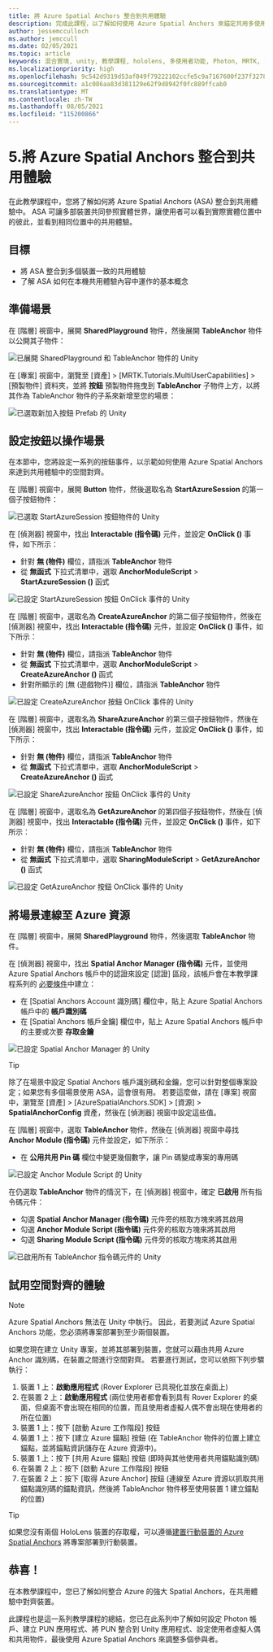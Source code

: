 ```yaml
---
title: 將 Azure Spatial Anchors 整合到共用體驗
description: 完成此課程，以了解如何使用 Azure Spatial Anchors 來錨定共用多使用者 HoloLens 2 應用程式中的物件。
author: jessemcculloch
ms.author: jemccull
ms.date: 02/05/2021
ms.topic: article
keywords: 混合實境, unity, 教學課程, hololens, 多使用者功能, Photon, MRTK, 混合實境工具組, UWP, Azure 空間錨點
ms.localizationpriority: high
ms.openlocfilehash: 9c542d9319d53af049f79222102ccfe5c9a7167600f237f327800946a3c62e60
ms.sourcegitcommit: a1c086aa83d381129e62f9d8942f0fc889ffcab0
ms.translationtype: MT
ms.contentlocale: zh-TW
ms.lasthandoff: 08/05/2021
ms.locfileid: "115200866"
---
```

# <a name="5-integrating-azure-spatial-anchors-into-a-shared-experience"></a>5.將 Azure Spatial Anchors 整合到共用體驗

在此教學課程中，您將了解如何將 Azure Spatial Anchors (ASA) 整合到共用體驗中。 ASA 可讓多部裝置共同參照實體世界，讓使用者可以看到實際實體位置中的彼此，並看到相同位置中的共用體驗。

## <a name="objectives"></a>目標

* 將 ASA 整合到多個裝置一致的共用體驗
* 了解 ASA 如何在本機共用體驗內容中運作的基本概念

## <a name="preparing-the-scene"></a>準備場景

在 [階層] 視窗中，展開 **SharedPlayground** 物件，然後展開 **TableAnchor** 物件以公開其子物件：

![已展開 SharedPlayground 和 TableAnchor 物件的 Unity](images/mr-learning-sharing/sharing-05-section1-step1-1.png)

在 [專案] 視窗中，瀏覽至 [資產] > [MRTK.Tutorials.MultiUserCapabilities] > [預製物件] 資料夾，並將 **按鈕** 預製物件拖曳到 **TableAnchor** 子物件上方，以將其作為 TableAnchor 物件的子系來新增至您的場景：

![已選取新加入按鈕 Prefab 的 Unity](images/mr-learning-sharing/sharing-05-section1-step1-2.png)

## <a name="configuring-the-buttons-to-operate-the-scene"></a>設定按鈕以操作場景

在本節中，您將設定一系列的按鈕事件，以示範如何使用 Azure Spatial Anchors 來達到共用體驗中的空間對齊。

在 [階層] 視窗中，展開 **Button** 物件，然後選取名為 **StartAzureSession** 的第一個子按鈕物件：

![已選取 StartAzureSession 按鈕物件的 Unity](images/mr-learning-sharing/sharing-05-section2-step1-1.png)

在 [偵測器] 視窗中，找出 **Interactable (指令碼)** 元件，並設定 **OnClick ()** 事件，如下所示：

* 針對 **無 (物件)** 欄位，請指派 **TableAnchor** 物件
* 從 **無函式** 下拉式清單中，選取 **AnchorModuleScript** > **StartAzureSession ()** 函式

![已設定 StartAzureSession 按鈕 OnClick 事件的 Unity](images/mr-learning-sharing/sharing-05-section2-step1-2.png)

在 [階層] 視窗中，選取名為 **CreateAzureAnchor** 的第二個子按鈕物件，然後在 [偵測器] 視窗中，找出 **Interactable (指令碼)** 元件，並設定 **OnClick ()** 事件，如下所示：

* 針對 **無 (物件)** 欄位，請指派 **TableAnchor** 物件
* 從 **無函式** 下拉式清單中，選取 **AnchorModuleScript** > **CreateAzureAnchor ()** 函式
* 針對所顯示的 [無 (遊戲物件)] 欄位，請指派 **TableAnchor** 物件

![已設定 CreateAzureAnchor 按鈕 OnClick 事件的 Unity](images/mr-learning-sharing/sharing-05-section2-step1-3.png)

在 [階層] 視窗中，選取名為 **ShareAzureAnchor** 的第三個子按鈕物件，然後在 [偵測器] 視窗中，找出 **Interactable (指令碼)** 元件，並設定 **OnClick ()** 事件，如下所示：

* 針對 **無 (物件)** 欄位，請指派 **TableAnchor** 物件
* 從 **無函式** 下拉式清單中，選取 **AnchorModuleScript** > **CreateAzureAnchor ()** 函式

![已設定 ShareAzureAnchor 按鈕 OnClick 事件的 Unity](images/mr-learning-sharing/sharing-05-section2-step1-4.png)

在 [階層] 視窗中，選取名為 **GetAzureAnchor** 的第四個子按鈕物件，然後在 [偵測器] 視窗中，找出 **Interactable (指令碼)** 元件，並設定 **OnClick ()** 事件，如下所示：

* 針對 **無 (物件)** 欄位，請指派 **TableAnchor** 物件
* 從 **無函式** 下拉式清單中，選取 **SharingModuleScript** > **GetAzureAnchor ()** 函式

![已設定 GetAzureAnchor 按鈕 OnClick 事件的 Unity](images/mr-learning-sharing/sharing-05-section2-step1-5.png)

## <a name="connecting-the-scene-to-the-azure-resource"></a>將場景連線至 Azure 資源

在 [階層] 視窗中，展開 **SharedPlayground** 物件，然後選取 **TableAnchor** 物件。

在 [偵測器] 視窗中，找出 **Spatial Anchor Manager (指令碼)** 元件，並使用 Azure Spatial Anchors 帳戶中的認證來設定 [認證] 區段，該帳戶會在本教學課程系列的 [必要條件](mr-learning-sharing-01.md#prerequisites)中建立：

* 在 [Spatial Anchors Account 識別碼] 欄位中，貼上 Azure Spatial Anchors 帳戶中的 **帳戶識別碼**
* 在 [Spatial Anchors 帳戶金鑰] 欄位中，貼上 Azure Spatial Anchors 帳戶中的主要或次要 **存取金鑰**

![已設定 Spatial Anchor Manager 的 Unity](images/mr-learning-sharing/sharing-05-section3-step1-1.png)

> [!TIP]
> 除了在場景中設定 Spatial Anchors 帳戶識別碼和金鑰，您可以針對整個專案設定；如果您有多個場景使用 ASA，這會很有用。 若要這麼做，請在 [專案] 視窗中，瀏覽至 [資產] > [AzureSpatialAnchors.SDK] > [資源] > **SpatialAnchorConfig** 資產，然後在 [偵測器] 視窗中設定這些值。

在 [階層] 視窗中，選取 **TableAnchor** 物件，然後在 [偵測器] 視窗中尋找 **Anchor Module (指令碼)** 元件並設定，如下所示：

* 在 **公用共用 Pin 碼** 欄位中變更幾個數字，讓 Pin 碼變成專案的專用碼

![已設定 Anchor Module Script 的 Unity](images/mr-learning-sharing/sharing-05-section3-step1-2.png)

在仍選取 **TableAnchor** 物件的情況下，在 [偵測器] 視窗中，確定 **已啟用** 所有指令碼元件：

* 勾選 **Spatial Anchor Manager (指令碼)** 元件旁的核取方塊來將其啟用
* 勾選 **Anchor Module Script (指令碼)** 元件旁的核取方塊來將其啟用
* 勾選 **Sharing Module Script (指令碼)** 元件旁的核取方塊來將其啟用

![已啟用所有 TableAnchor 指令碼元件的 Unity](images/mr-learning-sharing/sharing-05-section3-step1-3.png)

## <a name="trying-the-experience-with-spatial-alignment"></a>試用空間對齊的體驗

> [!NOTE]
> Azure Spatial Anchors 無法在 Unity 中執行。 因此，若要測試 Azure Spatial Anchors 功能，您必須將專案部署到至少兩個裝置。

如果您現在建立 Unity 專案，並將其部署到裝置，您就可以藉由共用 Azure Anchor 識別碼，在裝置之間進行空間對齊。 若要進行測試，您可以依照下列步驟執行：

1. 裝置 1 上：**啟動應用程式** (Rover Explorer 已具現化並放在桌面上)
2. 在裝置 2 上：**啟動應用程式** (兩位使用者都會看到具有 Rover Explorer 的桌面，但桌面不會出現在相同的位置，而且使用者虛擬人偶不會出現在使用者的所在位置)
3. 裝置 1 上：按下 [啟動 Azure 工作階段] 按鈕
4. 裝置 1 上：按下 [建立 Azure 錨點] 按鈕 (在 TableAnchor 物件的位置上建立錨點，並將錨點資訊儲存在 Azure 資源中)。
5. 裝置 1 上：按下 [共用 Azure 錨點] 按鈕 (即時與其他使用者共用錨點識別碼)
6. 在裝置 2 上：按下 [啟動 Azure 工作階段] 按鈕
7. 在裝置 2 上：按下 [取得 Azure Anchor] 按鈕 (連線至 Azure 資源以抓取共用錨點識別碼的錨點資訊，然後將 TableAnchor 物件移至使用裝置 1 建立錨點的位置)

> [!TIP]
> 如果您沒有兩個 HoloLens 裝置的存取權，可以遵循[建置行動裝置的 Azure Spatial Anchors](mr-learning-asa-05.md) 將專案部署到行動裝置。

## <a name="congratulations"></a>恭喜！

在本教學課程中，您已了解如何整合 Azure 的強大 Spatial Anchors，在共用體驗中對齊裝置。

此課程也是這一系列教學課程的總結，您已在此系列中了解如何設定 Photon 帳戶、建立 PUN 應用程式、將 PUN 整合到 Unity 應用程式、設定使用者虛擬人偶和共用物件，最後使用 Azure Spatial Anchors 來調整多個參與者。
